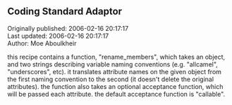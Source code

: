 ## Coding Standard Adaptor  
Originally published: 2006-02-16 20:17:17  
Last updated: 2006-02-16 20:17:17  
Author: Moe Aboulkheir  
  
this recipe contains a function, "rename_members", which takes an object, and two strings describing variable naming conventions (e.g. "allcamel", "underscores", etc).  it translates attribute names on the given object from the first naming convention to the second (it doesn't delete the original attributes).  the function also takes an optional acceptance function, which will be passed each attribute.  the default acceptance function is "callable".